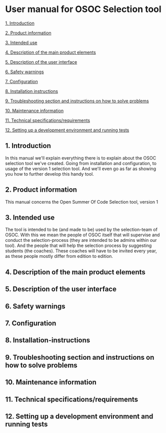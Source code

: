 # User manual for OSOC Selection tool 
[1. Introduction](#1-introduction)

[2. Product information](#2-product-information)

[3. Intended use](#3-intended-use)

[4. Description of the main product elements](#4-description-of-the-main-product-elements)

[5. Description of the user interface](#5-description-of-the-user-interface)

[6. Safety warnings](#6-safety-warnings)

[7. Configuration](#7-configuration)

[8. Installation instructions](#8-installation-instructions)

[9. Troubleshooting section and instructions on how to solve problems](#9-troubleshooting-section-and-instructions-on-how-to-solve-problems)

[10. Maintenance information](#10-maintenance-information)

[11. Technical specifications/requirements](#11-technical-specificationsrequirements)

[12. Setting up a development environment and running tests](#12-setting-up-a-development-environment-and-running-tests)

## 1. Introduction
In this manual we'll explain everything there is to explain about the OSOC selection tool we've created. Going from installation and configuration, to usage of the version 1 selection tool. And we'll even go as far as showing you how to further develop this handy tool.

## 2. Product information
This manual concerns the Open Summer Of Code Selection tool, version 1

## 3. Intended use
The tool is intended to be (and made to be) used by the selection-team of OSOC. With this we mean the people of OSOC itself that will supervise and conduct the selection-process (they are intended to be admins within our tool). And the people that will help the selection process by suggesting students (the coaches). These coaches will have to be invited every year, as these people mostly differ from edition to edition. 

## 4. Description of the main product elements

## 5. Description of the user interface

## 6. Safety warnings

## 7. Configuration

## 8. Installation-instructions

## 9. Troubleshooting section and instructions on how to solve problems

## 10. Maintenance information

## 11. Technical specifications/requirements

## 12. Setting up a development environment and running tests
